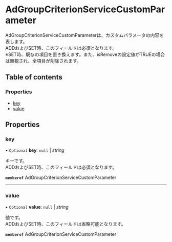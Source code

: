 # AdGroupCriterionServiceCustomParameter


<div lang=\"ja\">AdGroupCriterionServiceCustomParameterは、カスタムパラメータの内容を表します。<br> ADDおよびSET時、このフィールドは必須となります。<br> ※SET時、既存の項目を置き換えます。また、isRemoveの設定値がTRUEの場合は無視され、全項目が削除されます。</div> 

## Table of contents

### Properties

- [key](adgroupcriterionservicecustomparameter.md#key)
- [value](adgroupcriterionservicecustomparameter.md#value)

## Properties

### key

• `Optional` **key**: ``null`` \| *string*

<div lang=\"ja\">キーです。<br> ADDおよびSET時、このフィールドは必須となります。</div> 

**`memberof`** AdGroupCriterionServiceCustomParameter

___

### value

• `Optional` **value**: ``null`` \| *string*

<div lang=\"ja\">値です。<br> ADDおよびSET時、このフィールドは省略可能となります。</div> 

**`memberof`** AdGroupCriterionServiceCustomParameter
